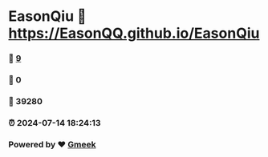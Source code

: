# EasonQiu :link: https://EasonQQ.github.io/EasonQiu 
### :page_facing_up: [9](https://EasonQQ.github.io/EasonQiu/tag.html) 
### :speech_balloon: 0 
### :hibiscus: 39280 
### :alarm_clock: 2024-07-14 18:24:13 
### Powered by :heart: [Gmeek](https://github.com/Meekdai/Gmeek)

